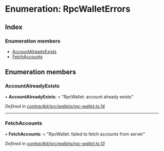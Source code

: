 # Enumeration: RpcWalletErrors

## Index

### Enumeration members

* [AccountAlreadyExists](_contractkit_src_wallets_rpc_wallet_.rpcwalleterrors.md#accountalreadyexists)
* [FetchAccounts](_contractkit_src_wallets_rpc_wallet_.rpcwalleterrors.md#fetchaccounts)

## Enumeration members

###  AccountAlreadyExists

• **AccountAlreadyExists**: = "RpcWallet: account already exists"

*Defined in [contractkit/src/wallets/rpc-wallet.ts:14](https://github.com/celo-org/celo-monorepo/blob/master/packages/contractkit/src/wallets/rpc-wallet.ts#L14)*

___

###  FetchAccounts

• **FetchAccounts**: = "RpcWallet: failed to fetch accounts from server"

*Defined in [contractkit/src/wallets/rpc-wallet.ts:13](https://github.com/celo-org/celo-monorepo/blob/master/packages/contractkit/src/wallets/rpc-wallet.ts#L13)*
